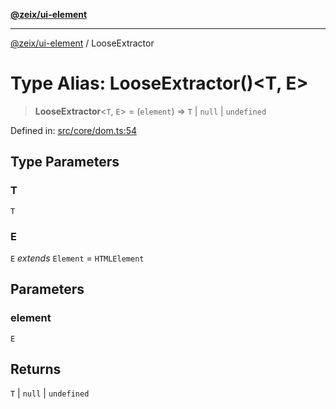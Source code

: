 [**@zeix/ui-element**](../README.md)

***

[@zeix/ui-element](../globals.md) / LooseExtractor

# Type Alias: LooseExtractor()\<T, E\>

> **LooseExtractor**\<`T`, `E`\> = (`element`) => `T` \| `null` \| `undefined`

Defined in: [src/core/dom.ts:54](https://github.com/zeixcom/ui-element/blob/a3d8c74b49b5869fe7d19ae9f979ed1d37f1f695/src/core/dom.ts#L54)

## Type Parameters

### T

`T`

### E

`E` *extends* `Element` = `HTMLElement`

## Parameters

### element

`E`

## Returns

`T` \| `null` \| `undefined`
